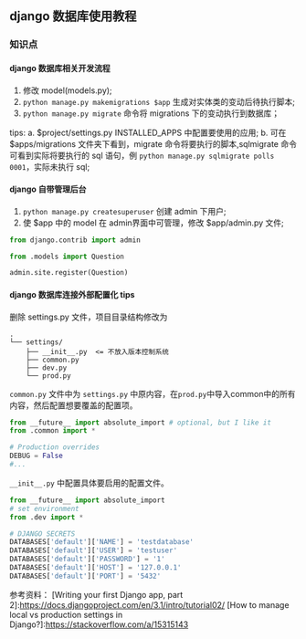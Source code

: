## django 数据库使用教程
### 知识点

#### django 数据库相关开发流程
1. 修改 model(models.py);
2. `python manage.py makemigrations $app` 生成对实体类的变动后待执行脚本;
3. `python manage.py migrate` 命令将 migrations 下的变动执行到数据库；

tips:
a. $project/settings.py INSTALLED_APPS 中配置要使用的应用;
b. 可在 $apps/migrations 文件夹下看到，migrate 命令将要执行的脚本,sqlmigrate 命令可看到实际将要执行的 sql 语句，例 `python manage.py sqlmigrate polls 0001`，实际未执行 sql;

#### django 自带管理后台
1. `python manage.py createsuperuser` 创建 admin 下用户;
2. 使 $app 中的 model 在 admin界面中可管理，修改 $app/admin.py 文件;
``` python
from django.contrib import admin

from .models import Question

admin.site.register(Question)
```

#### django 数据库连接外部配置化 tips
删除 settings.py 文件，项目目录结构修改为
```
.
└── settings/
    ├── __init__.py  <= 不放入版本控制系统
    ├── common.py
    ├── dev.py
    └── prod.py
```
`common.py` 文件中为 `settings.py` 中原内容，在`prod.py`中导入common中的所有内容，然后配置想要覆盖的配置项。
```py
from __future__ import absolute_import # optional, but I like it
from .common import *

# Production overrides
DEBUG = False
#...
```
`__init__.py` 中配置具体要启用的配置文件。
```py
from __future__ import absolute_import
# set environment
from .dev import *  

# DJANGO SECRETS
DATABASES['default']['NAME'] = 'testdatabase'
DATABASES['default']['USER'] = 'testuser'
DATABASES['default']['PASSWORD'] = '1'
DATABASES['default']['HOST'] = '127.0.0.1'
DATABASES['default']['PORT'] = '5432'

```

参考资料：
[Writing your first Django app, part 2]:https://docs.djangoproject.com/en/3.1/intro/tutorial02/
[How to manage local vs production settings in Django?]:https://stackoverflow.com/a/15315143
